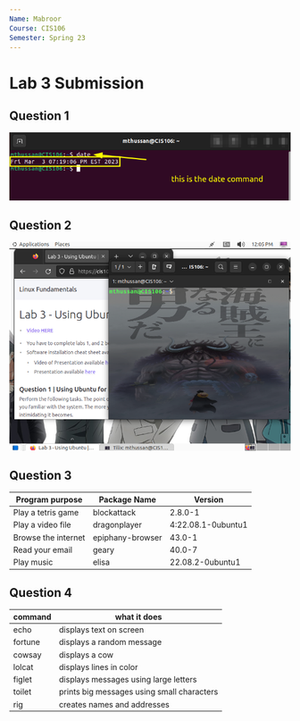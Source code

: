 ```yaml
---
Name: Mabroor
Course: CIS106
Semester: Spring 23
---
```


# Lab 3 Submission

## Question 1 
![q1.1](q1.1.png)

## Question 2
![q2.1](q2.1.png)

## Question 3

| Program purpose     | Package Name | Version |
| ------------------- | ------------ | ------- |
| Play a tetris game  | blockattack  | 2.8.0-1 |
| Play a video file   | dragonplayer |4:22.08.1-0ubuntu1|
| Browse the internet |epiphany-browser| 43.0-1 |
| Read your email     | geary | 40.0-7 |
| Play music          | elisa |22.08.2-0ubuntu1|

## Question 4

| command | what it does |
| ------- | ------------ |
| echo    | displays text on screen |
| fortune |displays a random message|
| cowsay  | displays a cow |
| lolcat  | displays lines in color |
| figlet  |displays messages using large letters|
| toilet  | prints big messages using small characters |
| rig     | creates names and addresses |
